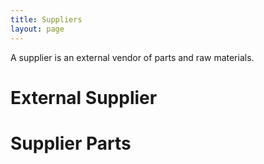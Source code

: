 ```yaml
---
title: Suppliers
layout: page
---
```


A supplier is an external vendor of parts and raw materials.

# External Supplier

# Supplier Parts


